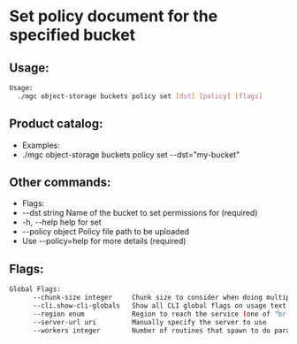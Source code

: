 # Set policy document for the specified bucket

## Usage:
```bash
Usage:
  ./mgc object-storage buckets policy set [dst] [policy] [flags]
```

## Product catalog:
- Examples:
- ./mgc object-storage buckets policy set --dst="my-bucket"

## Other commands:
- Flags:
- --dst string      Name of the bucket to set permissions for (required)
- -h, --help            help for set
- --policy object   Policy file path to be uploaded
- Use --policy=help for more details (required)

## Flags:
```bash
Global Flags:
      --chunk-size integer     Chunk size to consider when doing multipart requests. Specified in Mb (range: 8 - 5120) (default 8)
      --cli.show-cli-globals   Show all CLI global flags on usage text
      --region enum            Region to reach the service (one of "br-mgl1", "br-ne1" or "br-se1") (default "br-se1")
      --server-url uri         Manually specify the server to use
      --workers integer        Number of routines that spawn to do parallel operations within object_storage (min: 1) (default 5)
```

